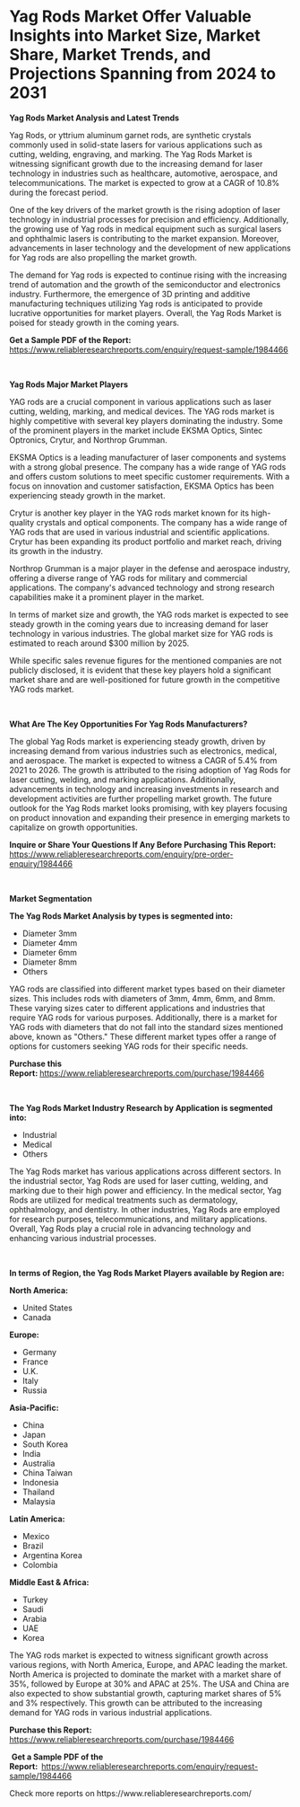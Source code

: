 <p><h1>Yag Rods Market Offer Valuable Insights into Market Size, Market Share, Market Trends, and Projections Spanning from 2024 to 2031</h1></p><p><strong>Yag Rods Market Analysis and Latest Trends</strong></p>
<p><p>Yag Rods, or yttrium aluminum garnet rods, are synthetic crystals commonly used in solid-state lasers for various applications such as cutting, welding, engraving, and marking. The Yag Rods Market is witnessing significant growth due to the increasing demand for laser technology in industries such as healthcare, automotive, aerospace, and telecommunications. The market is expected to grow at a CAGR of 10.8% during the forecast period.</p><p>One of the key drivers of the market growth is the rising adoption of laser technology in industrial processes for precision and efficiency. Additionally, the growing use of Yag rods in medical equipment such as surgical lasers and ophthalmic lasers is contributing to the market expansion. Moreover, advancements in laser technology and the development of new applications for Yag rods are also propelling the market growth.</p><p>The demand for Yag rods is expected to continue rising with the increasing trend of automation and the growth of the semiconductor and electronics industry. Furthermore, the emergence of 3D printing and additive manufacturing techniques utilizing Yag rods is anticipated to provide lucrative opportunities for market players. Overall, the Yag Rods Market is poised for steady growth in the coming years.</p></p>
<p><strong>Get a Sample PDF of the Report:&nbsp;</strong> <a href="https://www.reliableresearchreports.com/enquiry/request-sample/1984466">https://www.reliableresearchreports.com/enquiry/request-sample/1984466</a></p>
<p>&nbsp;</p>
<p><strong>Yag Rods Major Market Players</strong></p>
<p><p>YAG rods are a crucial component in various applications such as laser cutting, welding, marking, and medical devices. The YAG rods market is highly competitive with several key players dominating the industry. Some of the prominent players in the market include EKSMA Optics, Sintec Optronics, Crytur, and Northrop Grumman.</p><p>EKSMA Optics is a leading manufacturer of laser components and systems with a strong global presence. The company has a wide range of YAG rods and offers custom solutions to meet specific customer requirements. With a focus on innovation and customer satisfaction, EKSMA Optics has been experiencing steady growth in the market.</p><p>Crytur is another key player in the YAG rods market known for its high-quality crystals and optical components. The company has a wide range of YAG rods that are used in various industrial and scientific applications. Crytur has been expanding its product portfolio and market reach, driving its growth in the industry.</p><p>Northrop Grumman is a major player in the defense and aerospace industry, offering a diverse range of YAG rods for military and commercial applications. The company's advanced technology and strong research capabilities make it a prominent player in the market.</p><p>In terms of market size and growth, the YAG rods market is expected to see steady growth in the coming years due to increasing demand for laser technology in various industries. The global market size for YAG rods is estimated to reach around $300 million by 2025.</p><p>While specific sales revenue figures for the mentioned companies are not publicly disclosed, it is evident that these key players hold a significant market share and are well-positioned for future growth in the competitive YAG rods market.</p></p>
<p>&nbsp;</p>
<p><strong>What Are The Key Opportunities For Yag Rods Manufacturers?</strong></p>
<p><p>The global Yag Rods market is experiencing steady growth, driven by increasing demand from various industries such as electronics, medical, and aerospace. The market is expected to witness a CAGR of 5.4% from 2021 to 2026. The growth is attributed to the rising adoption of Yag Rods for laser cutting, welding, and marking applications. Additionally, advancements in technology and increasing investments in research and development activities are further propelling market growth. The future outlook for the Yag Rods market looks promising, with key players focusing on product innovation and expanding their presence in emerging markets to capitalize on growth opportunities.</p></p>
<p><strong>Inquire or Share Your Questions If Any Before Purchasing This Report:</strong> <a href="https://www.reliableresearchreports.com/enquiry/pre-order-enquiry/1984466">https://www.reliableresearchreports.com/enquiry/pre-order-enquiry/1984466</a></p>
<p>&nbsp;</p>
<p><strong>Market Segmentation</strong></p>
<p><strong>The Yag Rods Market Analysis by types is segmented into:</strong></p>
<p><ul><li>Diameter 3mm</li><li>Diameter 4mm</li><li>Diameter 6mm</li><li>Diameter 8mm</li><li>Others</li></ul></p>
<p><p>YAG rods are classified into different market types based on their diameter sizes. This includes rods with diameters of 3mm, 4mm, 6mm, and 8mm. These varying sizes cater to different applications and industries that require YAG rods for various purposes. Additionally, there is a market for YAG rods with diameters that do not fall into the standard sizes mentioned above, known as "Others." These different market types offer a range of options for customers seeking YAG rods for their specific needs.</p></p>
<p><strong>Purchase this Report:&nbsp;</strong><a href="https://www.reliableresearchreports.com/purchase/1984466">https://www.reliableresearchreports.com/purchase/1984466</a></p>
<p>&nbsp;</p>
<p><strong>The Yag Rods Market Industry Research by Application is segmented into:</strong></p>
<p><ul><li>Industrial</li><li>Medical</li><li>Others</li></ul></p>
<p><p>The Yag Rods market has various applications across different sectors. In the industrial sector, Yag Rods are used for laser cutting, welding, and marking due to their high power and efficiency. In the medical sector, Yag Rods are utilized for medical treatments such as dermatology, ophthalmology, and dentistry. In other industries, Yag Rods are employed for research purposes, telecommunications, and military applications. Overall, Yag Rods play a crucial role in advancing technology and enhancing various industrial processes.</p></p>
<p>&nbsp;</p>
<p><strong>In terms of Region, the Yag Rods Market Players available by Region are:</strong></p>
<p>
    <p> <strong> North America: </strong>
        <ul>
            <li>United States</li>
            <li>Canada</li>
        </ul>
        </p> 
    <p> <strong> Europe: </strong>
        <ul>
            <li>Germany</li>
            <li>France</li>
            <li>U.K.</li>
            <li>Italy</li>
            <li>Russia</li>
        </ul>
        </p> 
    <p> <strong> Asia-Pacific: </strong>
        <ul>
            <li>China</li>
            <li>Japan</li>
            <li>South Korea</li>
            <li>India</li>
            <li>Australia</li>
            <li>China Taiwan</li>
            <li>Indonesia</li>
            <li>Thailand</li>
            <li>Malaysia</li>
        </ul>
        </p> 
    <p> <strong> Latin America: </strong>
        <ul>
            <li>Mexico</li>
            <li>Brazil</li>
            <li>Argentina Korea</li>
            <li>Colombia</li>
        </ul>
        </p> 
    <p> <strong> Middle East & Africa: </strong>
        <ul>
            <li>Turkey</li>
            <li>Saudi</li>
            <li>Arabia</li>
            <li>UAE</li>
            <li>Korea</li>
        </ul>
    </p>
    </p>
<p><p>The YAG rods market is expected to witness significant growth across various regions, with North America, Europe, and APAC leading the market. North America is projected to dominate the market with a market share of 35%, followed by Europe at 30% and APAC at 25%. The USA and China are also expected to show substantial growth, capturing market shares of 5% and 3% respectively. This growth can be attributed to the increasing demand for YAG rods in various industrial applications.</p></p>
<p><strong>Purchase this Report: </strong><a href="https://www.reliableresearchreports.com/purchase/1984466">https://www.reliableresearchreports.com/purchase/1984466</a></p>
<p>&nbsp;<strong>Get a Sample PDF of the Report:&nbsp;&nbsp;</strong><a href="https://www.reliableresearchreports.com/enquiry/request-sample/1984466">https://www.reliableresearchreports.com/enquiry/request-sample/1984466</a></p>
<p><strong></strong></p>
<p>Check more reports on https://www.reliableresearchreports.com/</p>